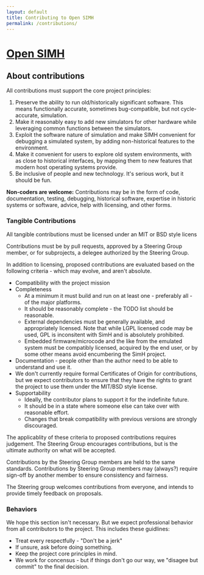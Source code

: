 ```yaml
---
layout: default
title: Contributing to Open SIMH
permalink: /contributions/
---
```

# [Open SIMH](/)

## About contributions
All contributions must support the core project principles:
1. Preserve the ability to run old/historically significant software. This means functionally accurate, sometimes bug-compatible, but not cycle-accurate, simulation.
2. Make it reasonably easy to add new simulators for other hardware while leveraging common functions between the simulators.
3. Exploit the software nature of simulation and make SIMH convenient for debugging a simulated system, by adding non-historical features to the environment.
4. Make it convenient for users to explore old system environments, with as close to historical interfaces, by mapping them to new features that modern host operating systems provide.
5. Be inclusive of people and new technology. It's serious work, but it should be fun.

**Non-coders are welcome:** Contributions may be in the form of code, documentation, testing, debugging, historical software, expertise in historic systems or software, advice, help with licensing, and other forms.

### Tangible Contributions

All tangible contributions must be licensed under an MIT or BSD style licens

Contributions must be by pull requests, approved by a Steering Group member,
or for subprojects, a delegee authorized by the Steering Group.

In addition to licensing, proposed contributions are evaluated based on
the following criteria - which may evolve, and aren't absolute.

* Compatibility with the project mission
* Completeness
  * At a minimum it must build and run on at least one - preferably all - of the major platforms.
  * It should be reasonably complete - the TODO list should be reasonable.
  * External dependencies must be generally available, and appropriately licensed.  Note that while LGPL licensed code may be used, GPL is inconsitent with SimH and is absolutely prohibited.
  * Embedded firmware/microcode and the like from the emulated system must be compatibly licensed, acquired by the end user, or by some other means avoid encumbering the SimH project.
* Documentation - people other than the author need to be able to understand and use it.
 * We don't currently require formal Certificates of Origin for contributions, but we expect contributors to ensure that they have the rights to grant the project to use them under the MIT/BSD style license.
* Supportability
  * Ideally, the contributor plans to support it for the indefinite future.
  * It should be in a state where someone else can take over with reasonable effort.
  * Changes that break compatibility with previous versions are strongly discouraged.

The applicablity of these criteria to proposed contributions
requires judgement.  The Steering Group encourages contributions, but
is the ultimate authority on what will be accepted.

Contributions by the Steering Group members are held to the same
standards.  Contributions by Steering Group members may (always?)
require sign-off by another member to ensure consistency and fairness.

The Steering group welcomes contributions from everyone, and
intends to provide timely feedback on proposals.

### Behaviors
We hope this section isn't necessary.  But we expect professional behavior from all contributors to the project.  This includes these guidlines:
 * Treat every respectfully - "Don't be a jerk"
 * If unsure, ask before doing something.
 * Keep the project core principles in mind.
 * We work for concensus - but if things don't go our way, we "disagee but commit" to the final decision.
